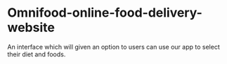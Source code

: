 # Omnifood-online-food-delivery-website
An interface which will given an option to users can use our app to select their diet and foods. 
